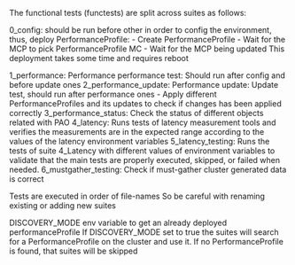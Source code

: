 The functional tests (functests) are split across suites as follows:

0_config: should be run before other in order to config the environment, thus, deploy PerformanceProfile:
    - Create PerformanceProfile
    - Wait for the MCP to pick PerformanceProfile MC
    - Wait for the MCP being updated
This deployment takes some time and requires reboot

1_performance: Performance performance test: Should run after config and before update ones
2_performance_update: Performance update: Update test, should run after performance ones
    - Apply different PerformanceProfiles and its updates to check if changes has been applied correctly
3_performance_status: Check the status of different objects related with PAO
4_latency: Runs tests of latency measurement tools and verifies the measurements are in the expected range according to the values of the latency environment variables
5_latency_testing: Runs the tests of suite 4_Latency with different values of environment variables to validate that the main tests are properly executed, skipped, or failed when needed.
6_mustgather_testing: Check if must-gather cluster generated data is correct 

Tests are executed in order of file-names
So be careful with renaming existing or adding new suites

DISCOVERY_MODE env variable to get an already deployed performanceProfile
If DISCOVERY_MODE set to true the suites will search for a PerformanceProfile on the cluster and use it.
If no PerformanceProfile is found, that suites will be skipped